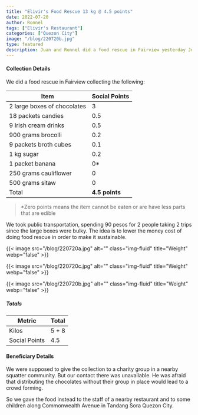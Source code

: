 ```yaml
---
title: "Elivir's Food Rescue 13 kg @ 4.5 points"
date: 2022-07-20
author: Ronnel
tags: ["Elivir's Restaurant"]
categories: ["Quezon City"]
image: "/blog/220720b.jpg"
type: featured
description: Juan and Ronnel did a food rescue in Fairview yesterday July 20
---
```



#### Collection Details

We did a food rescue in Fairview collecting the following:

Item | Social Points
--- | ---
2 large boxes of chocolates | 3
18 packets candies | 0.5
9 Irish cream drinks | 0.5
900 grams brocolli | 0.2
9 packets broth cubes | 0.1
1 kg sugar | 0.2
1 packet banana | 0*
250 grams cauliflower | 0
500 grams sitaw | 0
Total | **4.5 points**

<!-- > *The points are based on the most numerous item per box, for the ease of computation -->

> *Zero points means the item cannot be eaten or are have less parts that are edible




We took public transportation, spending 90 pesos for 2 people taking 2 trips since the large boxes were bulky. The idea is to lower the money cost of doing food rescue in order to make it sustainable.   


{{< image src="/blog/220720a.jpg" alt="" class="img-fluid" title="Weight" webp="false" >}}

{{< image src="/blog/220720c.jpg" alt="" class="img-fluid" title="Weight" webp="false" >}}

{{< image src="/blog/220720b.jpg" alt="" class="img-fluid" title="Weight" webp="false" >}}


##### Totals

Metric | Total
--- | ---
Kilos | 5 + 8
Social Points | 4.5


#### Beneficiary Details

We were supposed to give the collection to a charity group in a nearby squatter community. But our contact there was unavailable. He was afraid that distributing the chocolates without their group in place would lead to a crowd forming. 

So we gave the food instead to the staff of a nearby restaurant and to some children along Commonwealth Avenue in Tandang Sora Quezon City.  


